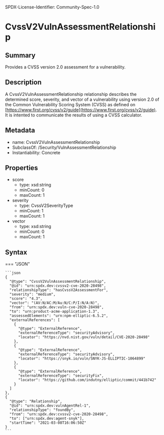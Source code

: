 SPDX-License-Identifier: Community-Spec-1.0

# CvssV2VulnAssessmentRelationship

## Summary

Provides a CVSS version 2.0 assessment for a vulnerability.

## Description

A CvssV2VulnAssessmentRelationship relationship describes the determined score, severity, and vector of a vulnerability using version 2.0 of the Common Vulnerability Scoring System
(CVSS) as defined on [https://www.first.org/cvss/v2/guide](https://www.first.org/cvss/v2/guide). It is intented to communicate the results of using a CVSS calculator.

## Metadata

- name: CvssV2VulnAssessmentRelationship
- SubclassOf: /Security/VulnAssessmentRelationship
- Instantiability: Concrete

## Properties

- score
  - type: xsd:string
  - minCount: 0
  - maxCount: 1
- severity
  - type: CvssV2SeverityType
  - minCount: 1
  - maxCount: 1
- vector
  - type: xsd:string
  - minCount: 0
  - maxCount: 1

## Syntax

=== "JSON"

    ```json
    {
      "@type": "CvssV2VulnAssessmentRelationship",
      "@id": "urn:spdx.dev:cvssv2-cve-2020-28498",
      "relationshipType": "hasCvssV2AssessmentFor",
      "severity": "medium",
      "score": "4.3",
      "vector": "(AV:N/AC:M/Au:N/C:P/I:N/A:N)",
      "from": "urn:spdx.dev:vuln-cve-2020-28498",
      "to": "urn:product-acme-application-1.3",
      "assessedElements": "urn:npm-elliptic-6.5.2",
      "externalReferences": [
        {
          "@type": "ExternalReference",
          "externalReferenceType": "securityAdvisory",
          "locator": "https://nvd.nist.gov/vuln/detail/CVE-2020-28498"
        },
        {
          "@type": "ExternalReference",
          "externalReferenceType": "securityAdvisory",
          "locator": "https://snyk.io/vuln/SNYK-JS-ELLIPTIC-1064899"
        },
        {
          "@type": "ExternalReference",
          "externalReferenceType": "securityFix",
          "locator": "https://github.com/indutny/elliptic/commit/441b742"
        }
      ]
    },
    {
      "@type": "Relationship",
      "@id": "urn:spdx.dev:vulnAgentRel-1",  
      "relationshipType": "foundBy",  
      "from": "urn:spdx.dev:cvssv2-cve-2020-28498",
      "to": ["urn:spdx.dev:agent-snyk"],
      "startTime": "2021-03-08T16:06:50Z"
    }
    ```
